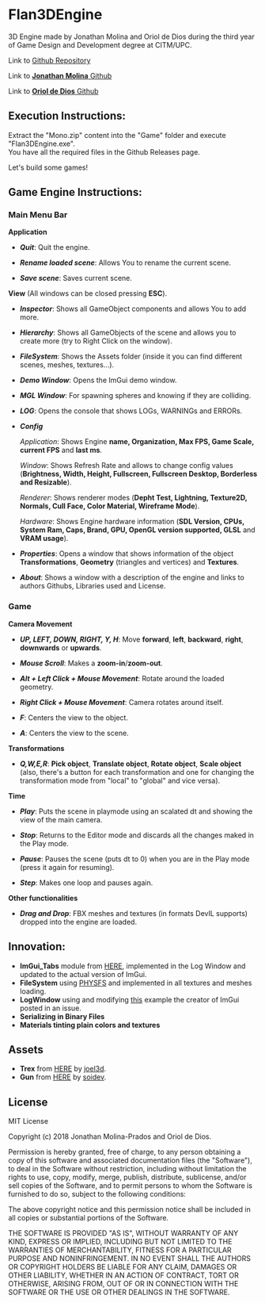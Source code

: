 # Flan3DEngine

3D Engine made by Jonathan Molina and Oriol de Dios during the third year of Game Design and Development degree at CITM/UPC.

Link to [Github Repository](https://github.com/FlanStudio/Flan3DEngine)

Link to [**Jonathan Molina** Github](https://github.com/Jony635)

Link to [**Oriol de Dios** Github](https://github.com/orioldedios)

## Execution Instructions:
Extract the "Mono.zip" content into the "Game" folder and execute "Flan3DEngine.exe".  
You have all the required files in the Github Releases page.  

Let's build some games!

## Game Engine Instructions:

### Main Menu Bar
 **Application**

* _**Quit**_: Quit the engine.

* _**Rename loaded scene**_: Allows You to rename the current scene.

* _**Save scene**_: Saves current scene.

 **View** (All windows can be closed pressing **ESC**).

* _**Inspector**_: Shows all GameObject components and allows You to add more.

* _**Hierarchy**_: Shows all GameObjects of the scene and allows you to create more (try to Right Click on the window).

* _**FileSystem**_: Shows the Assets folder (inside it you can find different scenes, meshes, textures...).

* _**Demo Window**_: Opens the ImGui demo window.

* _**MGL Window**_: For spawning spheres and knowing if they are colliding.

* _**LOG**_: Opens the console that shows LOGs, WARNINGs and ERRORs.

* _**Config**_

     _Application_: Shows Engine **name, Organization, Max FPS, Game Scale, current FPS** and **last ms**.

     _Window_: Shows Refresh Rate and allows to change config values (**Brightness, Width, Height, Fullscreen, Fullscreen Desktop, Borderless and Resizable**).

     _Renderer_: Shows renderer modes (**Depht Test, Lightning, Texture2D, Normals, Cull Face, Color Material, Wireframe Mode**).

     _Hardware_: Shows Engine hardware information (**SDL Version, CPUs, System Ram, Caps, Brand, GPU, OpenGL version supported, GLSL** and **VRAM usage**).
 
 * _**Properties**_: Opens a window that shows information of the object **Transformations**, **Geometry** (triangles and vertices) and **Textures**.

* _**About**_: Shows a window with a description of the engine and links to authors Githubs, Libraries used and License.

### Game
 **Camera Movement**

  * _**UP, LEFT, DOWN, RIGHT, Y, H**_: Move **forward**, **left**, **backward**, **right**, **downwards** or **upwards**.
    
  * _**Mouse Scroll**_: Makes a **zoom-in**/**zoom-out**.
  
  * _**Alt + Left Click + Mouse Movement**_: Rotate around the loaded geometry.
   
  * _**Right Click + Mouse Movement**_: Camera rotates around itself.
  
  * _**F**_: Centers the view to the object.
  
  * _**A**_: Centers the view to the scene.

**Transformations**

  * _**Q,W,E,R**_: **Pick object**, **Translate object**, **Rotate object**, **Scale object** (also, there's a button for each transformation and one for changing the transformation mode from "local" to "global" and vice versa).
  
**Time**

  * _**Play**_: Puts the scene in playmode using an scalated dt and showing the view of the main camera.
   
  * _**Stop**_: Returns to the Editor mode and discards all the changes maked in the Play mode.
  
  * _**Pause**_: Pauses the scene (puts dt to 0) when you are in the Play mode (press it again for resuming).
  
  * _**Step**_: Makes one loop and pauses again.
  
 **Other functionalities**
  * _**Drag and Drop**_: FBX meshes and textures (in formats DevIL supports) dropped into the engine are loaded. 
 
## Innovation:

- **ImGui_Tabs** module from [HERE](https://github.com/scottmudge/imgui_tabs), implemented in the Log Window and updated to the actual version of ImGui.
- **FileSystem** using [PHYSFS](https://icculus.org/physfs/) and implemented in all textures and meshes loading.
- **LogWindow** using and modifying [this](https://github.com/ocornut/imgui/issues/300) example the creator of ImGui posted in an issue.
- **Serializing in Binary Files**
- **Materials tinting plain colors and textures**

## Assets

- **Trex** from [HERE](https://www.turbosquid.com/3d-models/t-rex-fbx-free/933905) by [joel3d](https://www.turbosquid.com/Search/Artists/joel3d).
- **Gun** from [HERE](https://www.turbosquid.com/3d-models/3d-model-pbr-flare-gun-1303070) by [soidev](https://www.turbosquid.com/Search/Artists/soidev).

## License
MIT License

Copyright (c) 2018 Jonathan Molina-Prados and Oriol de Dios.

Permission is hereby granted, free of charge, to any person obtaining a copy
of this software and associated documentation files (the "Software"), to deal
in the Software without restriction, including without limitation the rights
to use, copy, modify, merge, publish, distribute, sublicense, and/or sell
copies of the Software, and to permit persons to whom the Software is
furnished to do so, subject to the following conditions:

The above copyright notice and this permission notice shall be included in all
copies or substantial portions of the Software.

THE SOFTWARE IS PROVIDED "AS IS", WITHOUT WARRANTY OF ANY KIND, EXPRESS OR
IMPLIED, INCLUDING BUT NOT LIMITED TO THE WARRANTIES OF MERCHANTABILITY,
FITNESS FOR A PARTICULAR PURPOSE AND NONINFRINGEMENT. IN NO EVENT SHALL THE
AUTHORS OR COPYRIGHT HOLDERS BE LIABLE FOR ANY CLAIM, DAMAGES OR OTHER
LIABILITY, WHETHER IN AN ACTION OF CONTRACT, TORT OR OTHERWISE, ARISING FROM,
OUT OF OR IN CONNECTION WITH THE SOFTWARE OR THE USE OR OTHER DEALINGS IN THE
SOFTWARE.
